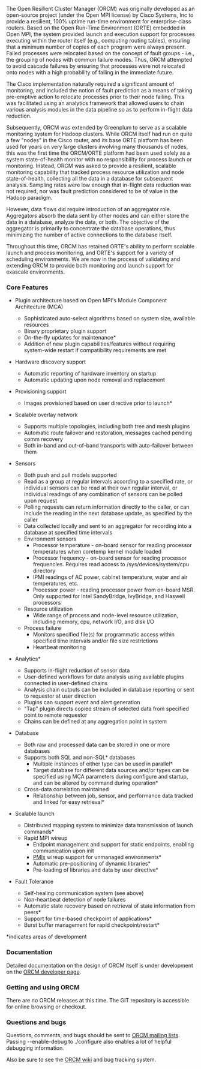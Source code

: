 The Open Resilient Cluster Manager (ORCM) was originally developed as an open-source project (under the Open MPI license) by Cisco Systems, Inc to provide a resilient, 100% uptime run-time environment for enterprise-class routers. Based on the Open Run-Time Environment (ORTE) embedded in Open MPI, the system provided launch and execution support for processes executing within the router itself (e.g., computing routing tables), ensuring that a minimum number of copies of each program were always present. Failed processes were relocated based on the concept of fault groups - i.e., the grouping of nodes with common failure modes. Thus, ORCM attempted to avoid cascade failures by ensuring that processes were not relocated onto nodes with a high probability of failing in the immediate future.

The Cisco implementation naturally required a significant amount of monitoring, and included the notion of fault prediction as a means of taking pre-emptive action to relocate processes prior to their node failing. This was facilitated using an analytics framework that allowed users to chain various analysis modules in the data pipeline so as to perform in-flight data reduction.

Subsequently, ORCM was extended by Greenplum to serve as a scalable monitoring system for Hadoop clusters. While ORCM itself had run on quite a few "nodes" in the Cisco router, and its base ORTE platform has been used for years on very large clusters involving many thousands of nodes, this was the first time the ORCM/ORTE platform had been used solely as a system state-of-health monitor with no responsibility for process launch or monitoring. Instead, ORCM was asked to provide a resilient, scalable monitoring capability that tracked process resource utilization and node state-of-health, collecting all the data in a database for subsequent analysis. Sampling rates were low enough that in-flight data reduction was not required, nor was fault prediction considered to be of value in the Hadoop paradigm.

However, data flows did require introduction of an aggregator role. Aggregators absorb the data sent by other nodes and can either store the data in a database, analyze the data, or both. The objective of the aggregator is primarily to concentrate the database operations, thus minimizing the number of active connections to the database itself.

Throughout this time, ORCM has retained ORTE's ability to perform scalable launch and process monitoring, and ORTE's support for a variety of scheduling environments. We are now in the process of validating and extending ORCM to provide both monitoring and launch support for exascale environments.

### Core Features

* Plugin architecture based on Open MPI's Module Component Architecture (MCA)
  * Sophisticated auto-select algorithms based on system size, available resources
  * Binary proprietary plugin support
  * On-the-fly updates for maintenance*
  * Addition of new plugin capabilities/features without requiring system-wide restart if compatibility requirements are met

* Hardware discovery support
  * Automatic reporting of hardware inventory on startup
  * Automatic updating upon node removal and replacement

* Provisioning support
  * Images provisioned based on user directive prior to launch*

* Scalable overlay network
  * Supports multiple topologies, including both tree and mesh plugins
  * Automatic route failover and restoration, messages cached pending comm recovery
  * Both in-band and out-of-band transports with auto-failover between them

* Sensors
  * Both push and pull models supported
  * Read as a group at regular intervals according to a specified rate, or individual sensors can be read at their own regular interval, or individual readings of any combination of sensors can be polled upon request
  * Polling requests can return information directly to the caller, or can include the reading in the next database update, as specified by the caller
  * Data collected locally and sent to an aggregator for recording into a database at specified time intervals
  * Environment sensors
    * Processor temperature - on-board sensor for reading processor temperatures when coretemp kernel module loaded
    * Processor frequency - on-board sensor for reading processor frequencies. Requires read access to /sys/devices/system/cpu directory
    * IPMI readings of AC power, cabinet temperature, water and air temperatures, etc.
    * Processor power - reading processor power from on-board MSR. Only supported for Intel SandyBridge, IvyBridge, and Haswell processors
  * Resource utilization
    * Wide range of process and node-level resource utilization, including memory, cpu, network I/O, and disk I/O
  * Process failure
    * Monitors specified file(s) for programmatic access within specified time intervals and/or file size restrictions
    * Heartbeat monitoring

* Analytics*
  * Supports in-flight reduction of sensor data
  * User-defined workflows for data analysis using available plugins connected in user-defined chains
  * Analysis chain outputs can be included in database reporting or sent to requestor at user direction
  * Plugins can support event and alert generation
  * "Tap" plugin directs copied stream of selected data from specified point to remote requestor
  * Chains can be defined at any aggregation point in system

* Database
  * Both raw and processed data can be stored in one or more databases
  * Supports both SQL and non-SQL* databases
    * Multiple instances of either type can be used in parallel*
    * Target database for different data sources and/or types can be specified using MCA parameters during configure and startup, and can be altered by command during operation*
  * Cross-data correlation maintained
    * Relationship between job, sensor, and performance data tracked and linked for easy retrieval*

* Scalable launch
  * Distributed mapping system to minimize data transmission of launch commands*
  * Rapid MPI wireup
    * Endpoint management and support for static endpoints, enabling communication upon init
    * [PMIx](https://github.com/open-mpi/pmix/wiki) wireup support for unmanaged environments*
    * Automatic pre-positioning of dynamic libraries*
    * Pre-loading of libraries and data by user directive*

* Fault Tolerance
  * Self-healing communication system (see above)
  * Non-heartbeat detection of node failures
  * Automatic state recovery based on retrieval of state information from peers*
  * Support for time-based checkpoint of applications*
  * Burst buffer management for rapid checkpoint/restart*

*indicates areas of development

### Documentation
Detailed documentation on the design of ORCM itself is under development on the [ORCM developer page](https://github.com/open-mpi/orcm/wiki/Developer).

### Getting and using ORCM

There are no ORCM releases at this time. The GIT repository is accessible for online browsing or checkout.

### Questions and bugs
Questions, comments, and bugs should be sent to [ORCM mailing lists](http://www.open-mpi.org/community/lists/orcm.php). Passing --enable-debug to ./configure also enables a lot of helpful debugging information.

Also be sure to see the [ORCM wiki](https://github.com/open-mpi/orcm/wiki) and bug tracking system. 